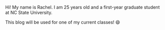 Hi! My name is Rachel. I am 25 years old and a first-year graduate student at NC State University.

This blog will be used for one of my current classes! 😄
